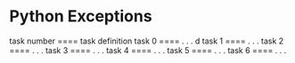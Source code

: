 <h1>Python Exceptions</h1>
<prep>
task number  ==== task definition
task 0       ==== . . . d
task 1       ==== . . . 
task 2       ==== . . . 
task 3       ==== . . . 
task 4       ==== . . . 
task 5       ==== . . . 
task 6       ==== . . . 

